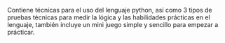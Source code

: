 Contiene técnicas para el uso del lenguaje python, así como 3 tipos de pruebas técnicas para medir la lógica y las habilidades prácticas en el lenguaje,
también incluye un mini juego simple y sencillo para empezar a prácticar.
